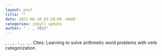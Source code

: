 ```yaml
--- 
layout: post 
title: "" 
date: 2022-06-18 03:19:09 -0400 
categories: jekyll update 
author: " - , 2022" 
--- 
```

, . , , . : , , . , . Cites: Learning to solve arithmetic word problems with verb categorization.